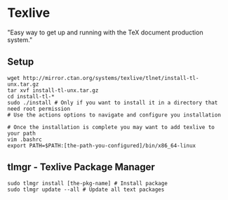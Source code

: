# Texlive
"Easy way to get up and running with the TeX document production system."

## Setup
```shell
wget http://mirror.ctan.org/systems/texlive/tlnet/install-tl-unx.tar.gz
tar xvf install-tl-unx.tar.gz
cd install-tl-*
sudo ./install # Only if you want to install it in a directory that need root permission
# Use the actions options to navigate and configure you installation

# Once the installation is complete you may want to add texlive to your path
vim .bashrc
export PATH=$PATH:[the-path-you-configured]/bin/x86_64-linux
```

## tlmgr - Texlive Package Manager
```shell
sudo tlmgr install [the-pkg-name] # Install package
sudo tlmgr update --all # Update all text packages
```
